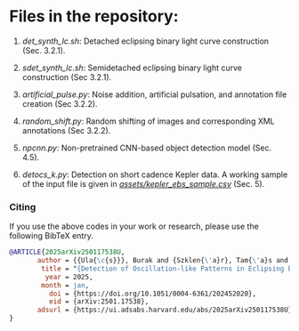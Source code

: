# Files in the repository: #

1. *det_synth_lc.sh*: Detached eclipsing binary light curve construction (Sec. 3.2.1).

2. *sdet_synth_lc.sh*: Semidetached eclipsing binary light curve construction (Sec 3.2.1).

3. *artificial_pulse.py*: Noise addition, artificial pulsation, and annotation file creation (Sec 3.2.2). 

4. *random_shift.py*: Random shifting of images and corresponding XML annotations (Sec 3.2.2). 

5. *npcnn.py*: Non-pretrained CNN-based object detection model (Sec. 4.5).

6. *detocs_k.py*: Detection on short cadence Kepler data. A working sample of the input file is given in [*assets/kepler_ebs_sample.csv*](https://github.com/burakulas/code_repo/blob/main/assets/kepler_ebs_sample.csv) (Sec. 5).


### Citing ###

If you use the above codes in your work or research, please use the following BibTeX entry.

```bibtex
@ARTICLE{2025arXiv250117538U,
       author = {{Ula{\c{s}}}, Burak and {Szklen{\'a}r}, Tam{\'a}s and {Szab{\'o}}, R{\'o}bert},
        title = "{Detection of Oscillation-like Patterns in Eclipsing Binary Light Curves using Neural Network-based Object Detection Algorithms}",
         year = 2025,
        month = jan,
          doi = {https://doi.org/10.1051/0004-6361/202452020},
          eid = {arXiv:2501.17538},
       adsurl = {https://ui.adsabs.harvard.edu/abs/2025arXiv250117538U},
}
```
